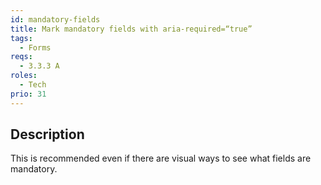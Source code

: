 ```yaml
---
id: mandatory-fields
title: Mark mandatory fields with aria-required=“true”
tags:
  - Forms
reqs:
  - 3.3.3 A
roles:
  - Tech
prio: 31
---
```


## Description

This is recommended even if there are visual ways to see what fields are mandatory.
